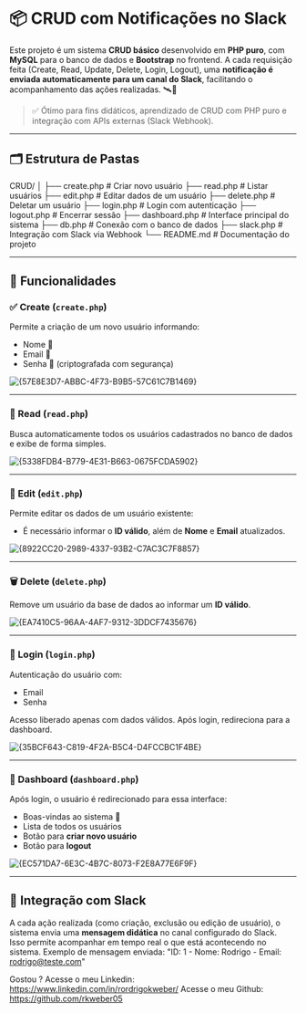 # 📦 CRUD com Notificações no Slack

Este projeto é um sistema **CRUD básico** desenvolvido em **PHP puro**, com **MySQL** para o banco de dados e **Bootstrap** no frontend. A cada requisição feita (Create, Read, Update, Delete, Login, Logout), uma **notificação é enviada automaticamente para um canal do Slack**, facilitando o acompanhamento das ações realizadas. 🛰️💬

> ✅ Ótimo para fins didáticos, aprendizado de CRUD com PHP puro e integração com APIs externas (Slack Webhook).

---

## 🗂️ Estrutura de Pastas
  CRUD/
  │
  ├── create.php # Criar novo usuário
  ├── read.php # Listar usuários
  ├── edit.php # Editar dados de um usuário
  ├── delete.php # Deletar um usuário
  ├── login.php # Login com autenticação
  ├── logout.php # Encerrar sessão
  ├── dashboard.php # Interface principal do sistema
  ├── db.php # Conexão com o banco de dados
  ├── slack.php # Integração com Slack via Webhook
  └── README.md # Documentação do projeto


---

## 🚀 Funcionalidades

### ✅ Create (`create.php`)
Permite a criação de um novo usuário informando:
- Nome 🧑
- Email 📧
- Senha 🔐 (criptografada com segurança)

![{57E8E3D7-ABBC-4F73-B9B5-57C61C7B1469}](https://github.com/user-attachments/assets/53ddb42a-f694-43bb-962f-9dda9c572c97)


---

### 📄 Read (`read.php`)
Busca automaticamente todos os usuários cadastrados no banco de dados e exibe de forma simples.

![{5338FDB4-B779-4E31-B663-0675FCDA5902}](https://github.com/user-attachments/assets/05370d88-f5a8-4e3f-b6a8-7b0898dce812)


---

### 📝 Edit (`edit.php`)
Permite editar os dados de um usuário existente:
- É necessário informar o **ID válido**, além de **Nome** e **Email** atualizados.

![{8922CC20-2989-4337-93B2-C7AC3C7F8857}](https://github.com/user-attachments/assets/2730946d-b868-4c57-bef9-54200d4dfa2a)


---

### 🗑️ Delete (`delete.php`)
Remove um usuário da base de dados ao informar um **ID válido**.

![{EA7410C5-96AA-4AF7-9312-3DDCF7435676}](https://github.com/user-attachments/assets/9b868cbf-bd7f-41e7-9892-2cd30da7e911)

---

### 🔐 Login (`login.php`)
Autenticação do usuário com:
- Email
- Senha

Acesso liberado apenas com dados válidos. Após login, redireciona para a dashboard.

![{35BCF643-C819-4F2A-B5C4-D4FCCBC1F4BE}](https://github.com/user-attachments/assets/5fde0d13-e9c6-4700-afb6-e0e5b96d5fc7)

---

### 🧭 Dashboard (`dashboard.php`)
Após login, o usuário é redirecionado para essa interface:
- Boas-vindas ao sistema 👋
- Lista de todos os usuários
- Botão para **criar novo usuário**
- Botão para **logout**

![{EC571DA7-6E3C-4B7C-8073-F2E8A77E6F9F}](https://github.com/user-attachments/assets/75411a2a-7819-4118-95f9-dfa6eedd3ba1)

---

## 📢 Integração com Slack

A cada ação realizada (como criação, exclusão ou edição de usuário), o sistema envia uma **mensagem didática** no canal configurado do Slack.  
Isso permite acompanhar em tempo real o que está acontecendo no sistema. Exemplo de mensagem enviada: "ID: 1 - Nome: Rodrigo - Email: rodrigo@teste.com"

Gostou ?
Acesse o meu Linkedin: https://www.linkedin.com/in/rordrigokweber/
Acesse o meu Github: https://github.com/rkweber05
